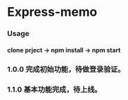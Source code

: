 # Express-memo

### Usage
#### clone prject -> npm install -> npm start 

### 1.0.0 完成初始功能，待做登录验证。

### 1.1.0 基本功能完成，待上线。